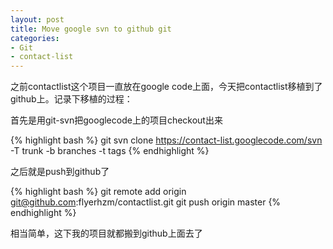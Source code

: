```yaml
---
layout: post
title: Move google svn to github git
categories:
- Git
- contact-list
---
```

之前contactlist这个项目一直放在google code上面，今天把contactlist移植到了github上。记录下移植的过程：

首先是用git-svn把googlecode上的项目checkout出来

{% highlight bash %}
git svn clone https://contact-list.googlecode.com/svn -T trunk -b branches -t tags
{% endhighlight %}

之后就是push到github了

{% highlight bash %}
git remote add origin git@github.com:flyerhzm/contactlist.git
git push origin master
{% endhighlight %}

相当简单，这下我的项目就都搬到github上面去了

